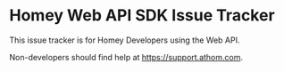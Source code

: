 # Homey Web API SDK Issue Tracker
This issue tracker is for Homey Developers using the Web API.

Non-developers should find help at https://support.athom.com.
